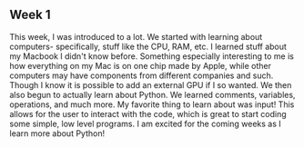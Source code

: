 ## Week 1
This week, I was introduced to a lot.
We started with learning about computers- specifically, stuff like the CPU, RAM, etc. I learned stuff about my Macbook I didn't know before. 
Something especially interesting to me is how everything on my Mac is on one chip made by Apple, while other computers may have components from different companies and such. Though I know it 
is possible to add an external GPU if I so wanted.
We then also begun to actually learn about Python. We learned comments, variables, operations, and much more. My favorite thing to learn about was input! This allows for the user to
interact with the code, which is great to start coding some simple, low level programs.
I am excited for the coming weeks as I learn more about Python!
